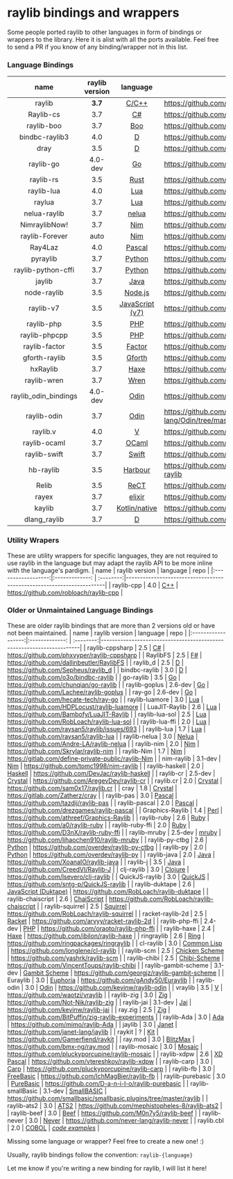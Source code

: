 # raylib bindings and wrappers

Some people ported raylib to other languages in form of bindings or wrappers to the library. Here it is alist with all the ports available. Feel free to send a PR if you know of any binding/wrapper not in this list.

### Language Bindings

|  name              | raylib version | language  | repo                                                                 |
|:------------------:|:-------------: | :--------:|----------------------------------------------------------------------|
| raylib             | **3.7** | [C/C++](https://en.wikipedia.org/wiki/C_(programming_language))    | https://github.com/raysan5/raylib    |
| Raylib-cs          | 3.7 | [C#](https://en.wikipedia.org/wiki/C_Sharp_(programming_language))       | https://github.com/ChrisDill/Raylib-cs      |
| raylib-boo         | 3.7 | [Boo](http://boo-language.github.io/) | https://github.com/Rabios/raylib-boo          |
| bindbc-raylib3     | 4.0 | [D](https://dlang.org/)               | https://github.com/o3o/bindbc-raylib3   |
| dray               | 3.5 | [D](https://dlang.org/)               | https://github.com/xdrie/dray       |
| raylib-go          | 4.0-dev | [Go](https://golang.org/)             | https://github.com/gen2brain/raylib-go  |
| raylib-rs          | 3.5 | [Rust](https://www.rust-lang.org/)    | https://github.com/deltaphc/raylib-rs     |
| raylib-lua         | 4.0 | [Lua](http://www.lua.org/)            | https://github.com/TSnake41/raylib-lua       |
| raylua             | 3.7 | [Lua](http://www.lua.org/)            | https://github.com/Rabios/raylua          |
| nelua-raylib       | 3.7 | [nelua](https://nelua.io/)            | https://github.com/AKDev21/nelua-raylib |
| NimraylibNow!      | 3.7 | [Nim](https://nim-lang.org/)          | https://github.com/greenfork/nimraylib_now        |
| raylib-Forever     | auto | [Nim](https://nim-lang.org/)          | https://github.com/Guevara-chan/Raylib-Forever    |
| Ray4Laz            | 4.0 | [Pascal](https://en.wikipedia.org/wiki/Pascal_(programming_language))         | https://github.com/GuvaCode/Ray4Laz      |
| pyraylib          | 3.7 | [Python](https://www.python.org/)        |   https://github.com/Ho011/pyraylib       |
| raylib-python-cffi | 3.7 | [Python](https://www.python.org/)        | https://github.com/electronstudio/raylib-python-cffi    |
| jaylib             | 3.7 | [Java](https://en.wikipedia.org/wiki/Java_(programming_language))           | https://github.com/electronstudio/jaylib/   |
| node-raylib        | 3.5 | [Node.js](https://nodejs.org/en/)        | https://github.com/RobLoach/node-raylib     |
| raylib-v7          | 3.5 | [JavaScript (v7)](https://en.wikipedia.org/wiki/JavaScript)      | https://github.com/Rabios/raylib-v7        |
| raylib-php         | 3.5 | [PHP](https://en.wikipedia.org/wiki/PHP)      | https://github.com/joseph-montanez/raylib-php   |
| raylib-phpcpp      | 3.5 | [PHP](https://en.wikipedia.org/wiki/PHP)      | https://github.com/oraoto/raylib-phpcpp      |
| raylib-factor      | 3.5 | [Factor](https://factorcode.org/)        | https://github.com/ArnautDaniel/raylib-factor   |
| gforth-raylib      | 3.5 | [Gforth](https://gforth.org/)            | https://github.com/ArnautDaniel/gforth-raylib   |
| hxRaylib           | 3.7 | [Haxe](https://haxe.org/)                | https://github.com/ForeignSasquatch/hxRaylib    |
| raylib-wren        | 3.7 | [Wren](http://wren.io/)           | https://github.com/TSnake41/raylib-wren           |
| raylib_odin_bindings | 4.0-dev | [Odin](https://odin-lang.org/)            | https://github.com/Deathbat2190/raylib_odin_bindings     |
| raylib-odin        | 3.7| [Odin](https://odin-lang.org/)            | https://github.com/odin-lang/Odin/tree/master/vendor/raylib     |
| raylib.v           | 4.0 | [V](https://vlang.io/)                    | https://github.com/irishgreencitrus/raylib.v |
| raylib-ocaml       | 3.7 | [OCaml](https://ocaml.org/)               | https://github.com/tjammer/raylib-ocaml   |
| raylib-swift       | 3.7 | [Swift](https://swift.org/)                | https://github.com/STREGAsGate/Raylib |
| hb-raylib          | 3.5 | [Harbour](https://harbour.github.io)                 | https://github.com/MarcosLeonardoMendezGerencir/hb-raylib |
| Relib              | 3.5 | [ReCT](https://github.com/RedCubeDev-ByteSpace/ReCT) | https://github.com/RedCubeDev-ByteSpace/Relib |
| rayex              | 3.7 | [elixir](https://elixir-lang.org/)         | https://github.com/shiryel/rayex |
| kaylib             | 3.7 | [Kotlin/native](https://kotlinlang.org) | https://github.com/electronstudio/kaylib |
| dlang_raylib       | 3.7 | [D](https://dlang.org)                  | https://github.com/rc-05/dlang_raylib |

### Utility Wrapers
These are utility wrappers for specific languages, they are not required to use raylib in the language but may adapt the raylib API to be more inline with the language's pardigm.
|  name              | raylib version | language  | repo                                                                 |
|:------------------:|:-------------: | :--------:|----------------------------------------------------------------------|
| raylib-cpp         | 4.0 | [C++](https://en.wikipedia.org/wiki/C%2B%2B)  | https://github.com/robloach/raylib-cpp      |

### Older or Unmaintained Language Bindings
These are older raylib bindings that are more than 2 versions old or have not been maintained.
|  name              | raylib version | language  | repo                                                                 |
|:------------------:|:-------------: | :--------:|----------------------------------------------------------------------|
| raylib-cppsharp    | 2.5 | [C#](https://en.wikipedia.org/wiki/C_Sharp_(programming_language))       | https://github.com/phxvyper/raylib-cppsharp |
| RaylibFS           | 2.5 | [F#](https://fsharp.org/)             | https://github.com/dallinbeutler/RaylibFS     |
| raylib_d           | 2.5 | [D](https://dlang.org/)               | https://github.com/Sepheus/raylib_d     |
| bindbc-raylib      | 3.0 | [D](https://dlang.org/)               | https://github.com/o3o/bindbc-raylib   |
| go-raylib          | 3.5 | [Go](https://golang.org/)       | https://github.com/chunqian/go-raylib  |
| raylib-goplus      | 2.6-dev | [Go](https://golang.org/)             | https://github.com/Lachee/raylib-goplus         |
| ray-go             | 2.6-dev | [Go](https://golang.org/)             | https://github.com/hecate-tech/ray-go     |
| raylib-luamore     | 3.0 | [Lua](http://www.lua.org/)            | https://github.com/HDPLocust/raylib-luamore    |
| LuaJIT-Raylib      | 2.6 | [Lua](http://www.lua.org/)            | https://github.com/Bambofy/LuaJIT-Raylib    |
| raylib-lua-sol     | 2.5 | [Lua](http://www.lua.org/)          | https://github.com/RobLoach/raylib-lua-sol     |
| raylib-lua-ffi     | 2.0 | [Lua](http://www.lua.org/)            | https://github.com/raysan5/raylib/issues/693    |
| raylib-lua         | 1.7 | [Lua](http://www.lua.org/)            | https://github.com/raysan5/raylib-lua       |
| raylib-nelua       | 3.0 | [Nelua](https://nelua.io/)            | https://github.com/Andre-LA/raylib-nelua     |
| raylib-nim         | 2.0 | [Nim](https://nim-lang.org/)          | https://github.com/Skrylar/raylib-nim                  |
| raylib-Nim         | 1.7 | [Nim](https://nim-lang.org/)          | https://gitlab.com/define-private-public/raylib-Nim     |
| nim-raylib         | 3.1-dev | [Nim](https://nim-lang.org/)          | https://github.com/tomc1998/nim-raylib            |
| raylib-haskell     | 2.0 | [Haskell](https://www.haskell.org/)   | https://github.com/DevJac/raylib-haskell |
| raylib-cr          | 2.5-dev | [Crystal](https://crystal-lang.org/)  | https://github.com/AregevDev/raylib-cr      |
| raylib.cr          | 2.0 | [Crystal](https://crystal-lang.org/)  | https://github.com/sam0x17/raylib.cr     |
| cray               | 1.8 | [Crystal](https://crystal-lang.org/)  | https://gitlab.com/Zatherz/cray           |
| raylib-pas         | 3.0 | [Pascal](https://en.wikipedia.org/wiki/Pascal_(programming_language))         | https://github.com/tazdij/raylib-pas      |
| raylib-pascal      | 2.0 | [Pascal](https://en.wikipedia.org/wiki/Pascal_(programming_language))         | https://github.com/drezgames/raylib-pascal    |
| Graphics-Raylib    | 1.4 | [Perl](https://www.perl.org/)            | https://github.com/athreef/Graphics-Raylib      |
| raylib-ruby        | 2.6 | [Ruby](https://www.ruby-lang.org/en/)    | https://github.com/a0/raylib-ruby        |
| raylib-ruby-ffi    | 2.0 | [Ruby](https://www.ruby-lang.org/en/)    | https://github.com/D3nX/raylib-ruby-ffi      |
| raylib-mruby       | 2.5-dev | [mruby](https://github.com/mruby/mruby)  | https://github.com/lihaochen910/raylib-mruby    |
| raylib-py-ctbg     | 2.6 | [Python](https://www.python.org/)        | https://github.com/overdev/raylib-py-ctbg                |
| raylib-py          | 2.0 | [Python](https://www.python.org/)        | https://github.com/overdev/raylib-py       |
| raylib-java        | 2.0 | [Java](https://en.wikipedia.org/wiki/Java_(programming_language))           | https://github.com/XoanaIO/raylib-java   |
| raylib-j           | 3.5 | [Java](https://en.wikipedia.org/wiki/Java_(programming_language))           | https://github.com/CreedVI/Raylib-J   |
| clj-raylib         | 3.0 | [Clojure](https://clojure.org/)          | https://github.com/lsevero/clj-raylib       |
| QuickJS-raylib     | 3.0 | [QuickJS](https://bellard.org/quickjs/)  | https://github.com/sntg-p/QuickJS-raylib    |
| raylib-duktape     | 2.6 | [JavaScript (Duktape)](https://en.wikipedia.org/wiki/JavaScript) | https://github.com/RobLoach/raylib-duktape |
| raylib-chaiscript  | 2.6 | [ChaiScript](http://chaiscript.com/)     | https://github.com/RobLoach/raylib-chaiscript        |
| raylib-squirrel    | 2.5 | [Squirrel](http://www.squirrel-lang.org/)     | https://github.com/RobLoach/raylib-squirrel    |
| racket-raylib-2d   | 2.5 | [Racket](https://racket-lang.org/)       | https://github.com/arvyy/racket-raylib-2d           |
| raylib-php-ffi     | 2.4-dev | [PHP](https://en.wikipedia.org/wiki/PHP)      | https://github.com/oraoto/raylib-php-ffi      |
| raylib-haxe        | 2.4 | [Haxe](https://haxe.org/)                | https://github.com/ibilon/raylib-haxe           |
| ringraylib         | 2.6 | [Ring](http://ring-lang.sourceforge.net/)  | https://github.com/ringpackages/ringraylib     |
| cl-raylib          | 3.0 | [Common Lisp](https://common-lisp.net/)    | https://github.com/longlene/cl-raylib    |
| raylib-scm         | 2.5 | [Chicken Scheme](https://www.call-cc.org/) | https://github.com/yashrk/raylib-scm     |
| raylib-chibi       | 2.5 | [Chibi-Scheme](https://github.com/ashinn/chibi-scheme)   | https://github.com/VincentToups/raylib-chibi  |
| raylib-gambit-scheme | 3.1-dev | [Gambit Scheme](https://github.com/gambit/gambit)   | https://github.com/georgjz/raylib-gambit-scheme  |
| Euraylib           | 3.0 | [Euphoria](https://openeuphoria.org/)  | https://github.com/gAndy50/Euraylib          |
| raylib-odin        | 3.0 | [Odin](https://odin-lang.org/)            | https://github.com/kevinw/raylib-odin     |
| vraylib            | 3.5 | [V](https://vlang.io/)                    | https://github.com/waotzi/vraylib      |
| raylib-zig         | 3.0 | [Zig](https://ziglang.org/)               | https://github.com/Not-Nik/raylib-zig     |
| raylib-jai         | 3.1-dev | [Jai](https://github.com/BSVino/JaiPrimer/blob/master/JaiPrimer.md)  | https://github.com/kevinw/raylib-jai   |
| ray.zig            | 2.5 | [Zig](https://ziglang.org/)               | https://github.com/BitPuffin/zig-raylib-experiments |
| raylib-Ada         | 3.0 | [Ada](https://www.adacore.com/about-ada)  | https://github.com/mimo/raylib-Ada        |
| jaylib             | 3.0 | [Janet](https://janet-lang.org/)          | https://github.com/janet-lang/jaylib      |
| raykit             | ? | [Kit](https://www.kitlang.org/)           | https://github.com/Gamerfiend/raykit      |
| ray.mod            | 3.0 | [BlitzMax](https://blitzmax.org/)         | https://github.com/bmx-ng/ray.mod         |
| raylib-mosaic      | 3.0 | [Mosaic](https://github.com/sal55/langs/tree/master/Mosaic)     | https://github.com/pluckyporcupine/raylib-mosaic   |
| raylib-xdpw        | 2.6 | [XD Pascal](https://github.com/vtereshkov/xdpw)     | https://github.com/vtereshkov/raylib-xdpw   |
| raylib-carp        | 3.0 | [Carp](https://github.com/carp-lang/Carp)           | https://github.com/pluckyporcupine/raylib-carp   |
| raylib-fb          | 3.0 | [FreeBasic](https://www.freebasic.net/)    | https://github.com/IchMagBier/raylib-fb  |
| raylib-purebasic   | 3.0 | [PureBasic](https://www.purebasic.com/)    | https://github.com/D-a-n-i-l-o/raylib-purebasic   |
| raylib-smallBasic  | 3.1-dev | [SmallBASIC](https://github.com/smallbasic/SmallBASIC) | https://github.com/smallbasic/smallbasic.plugins/tree/master/raylib |
| raylib-ats2        | 3.0 | [ATS2](http://www.ats-lang.org/)           | https://github.com/mephistopheles-8/raylib-ats2      |
| raylib-beef        | 3.0 | [Beef](https://www.beeflang.org/)          | https://github.com/M0n7y5/raylib-beef    |
| raylib-never       | 3.0 | [Never](https://github.com/never-lang/never) | https://github.com/never-lang/raylib-never |
| raylib.cbl         | 2.0 | [COBOL](https://en.wikipedia.org/wiki/COBOL)        | *[code examples](https://github.com/Martinfx/Cobol/tree/master/OpenCobol/Games/raylib)* |



Missing some language or wrapper? Feel free to create a new one! :)

Usually, raylib bindings follow the convention: `raylib-{language}`

Let me know if you're writing a new binding for raylib, I will list it here!
